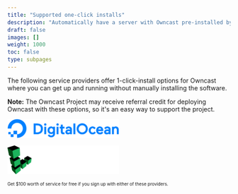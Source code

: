 ```yaml
---
title: "Supported one-click installs"
description: "Automatically have a server with Owncast pre-installed by using supported hosting providers."
draft: false
images: []
weight: 1000
toc: false
type: subpages
---
```


The following service providers offer 1-click-install options for Owncast where you can get up and running without manually installing the software.

**Note:** The Owncast Project may receive referral credit for deploying Owncast with these options, so it's an easy way to support the project.

<p>
    <a href="/quickstart/digitalocean/"><img src="/quickstart/digitalocean/DO_Logo_horizontal_blue.svg" width="50%"></a>
</p>

<p>
    <a href="/quickstart/linode/"><img src="/quickstart/linode/linode.svg" width="50%"></a>
</p>

<p style="font-size: 0.7em">Get $100 worth of service for free if you sign up with either of these providers.</p>
